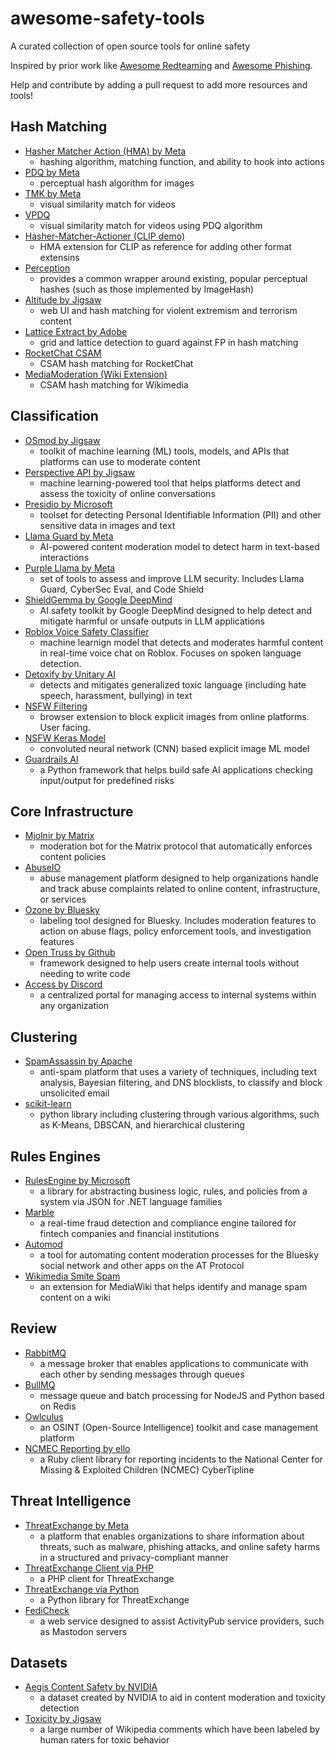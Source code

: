 # awesome-safety-tools
A curated collection of open source tools for online safety


Inspired by prior work like [Awesome Redteaming](https://github.com/yeyintminthuhtut/Awesome-Red-Teaming/) and [Awesome Phishing](https://github.com/PhishyAlice/awesome-phishing). 

Help and contribute by adding a pull request to add more resources and tools!


## Hash Matching 
* [Hasher Matcher Action (HMA) by Meta](https://github.com/facebook/ThreatExchange/tree/main/hasher-matcher-actioner)
  * hashing algorithm, matching function, and ability to hook into actions
* [PDQ by Meta](https://github.com/facebook/ThreatExchange/tree/main/pdq)
  * perceptual hash algorithm for images
* [TMK by Meta](https://github.com/facebook/ThreatExchange/tree/main/tmk)
  * visual similarity match for videos
* [VPDQ](https://github.com/facebook/ThreatExchange/tree/main/vpdq)
  * visual similarity match for videos using PDQ algorithm 
* [Hasher-Matcher-Actioner (CLIP demo)](https://github.com/juanmrad/HMA-CLIP-demo)
  * HMA extension for CLIP as reference for adding other format extensins
* [Perception ](https://github.com/thorn-oss/perception)
  * provides a common wrapper around existing, popular perceptual hashes (such as those implemented by ImageHash)
* [Altitude by Jigsaw](https://github.com/jigsaw-code/altitude)
  * web UI and hash matching for violent extremism and terrorism content
* [Lattice Extract by Adobe](https://github.com/adobe/lattice_extract)
  * grid and lattice detection to guard against FP in hash matching
* [RocketChat CSAM](https://github.com/prostasia/rocketchatcsam)
  * CSAM hash matching for RocketChat
* [MediaModeration (Wiki Extension)](https://github.com/wikimedia/mediawiki-extensions-MediaModeration?tab=readme-ov-file)
  * CSAM hash matching for Wikimedia

## Classification
* [OSmod by Jigsaw](https://github.com/conversationai/conversationai-moderator)
  * toolkit of machine learning (ML) tools, models, and APIs that platforms can use to moderate content
* [Perspective API by Jigsaw](https://github.com/conversationai/perspectiveapi)
  * machine learning-powered tool that helps platforms detect and assess the toxicity of online conversations
* [Presidio by Microsoft](https://github.com/microsoft/presidio)
  * toolset for detecting Personal Identifiable Information (PII) and other sensitive data in images and text
* [Llama Guard by Meta](https://github.com/meta-llama/PurpleLlama/tree/main/Llama-Guard3)
  * AI-powered content moderation model to detect harm in text-based interactions
* [Purple Llama by Meta](https://github.com/meta-llama/PurpleLlama/tree/main/Llama-Guard3)
  * set of tools to assess and improve LLM security. Includes Llama Guard, CyberSec Eval, and Code Shield
* [ShieldGemma by Google DeepMind](https://www.kaggle.com/code/fernandosr85/shieldgemma-web-content-safety-analyzer?scriptVersionId=198456916)
  * AI safety toolkit by Google DeepMind designed to help detect and mitigate harmful or unsafe outputs in LLM applications
* [Roblox Voice Safety Classifier](https://github.com/Roblox/voice-safety-classifier)
  * machine learnign model that detects and moderates harmful content in real-time voice chat on Roblox. Focuses on spoken language detection.
* [Detoxify by Unitary AI](https://github.com/unitaryai/detoxify)
  * detects and mitigates generalized toxic language (including hate speech, harassment, bullying) in text
* [NSFW Filtering](https://github.com/nsfw-filter/nsfw-filter)
  * browser extension to block explicit images from online platforms. User facing.
* [NSFW Keras Model](https://github.com/GantMan/nsfw_model)
  * convoluted neural network (CNN) based explicit image ML model 
* [Guardrails AI](https://github.com/guardrails-ai/guardrails)
  * a Python framework that helps build safe AI applications checking input/output for predefined risks

## Core Infrastructure
* [Mjolnir by Matrix](https://github.com/matrix-org/mjolnir)
  * moderation bot for the Matrix protocol that automatically enforces content policies
* [AbuseIO](https://github.com/AbuseIO/AbuseIO)
  * abuse management platform designed to help organizations handle and track abuse complaints related to online content, infrastructure, or services
* [Ozone by Bluesky](https://github.com/bluesky-social/ozone)
  * labeling tool designed for Bluesky. Includes moderation features to action on abuse flags, policy enforcement tools, and investigation features
* [Open Truss by Github](https://github.com/open-truss/open-truss)
  * framework designed to help users create internal tools without needing to write code
* [Access by Discord](https://github.com/discord/access)
  * a centralized portal for managing access to internal systems within any organization

## Clustering
* [SpamAssassin by Apache](https://spamassassin.apache.org)
  * anti-spam platform that uses a variety of techniques, including text analysis, Bayesian filtering, and DNS blocklists, to classify and block unsolicited email
* [scikit-learn](https://github.com/scikit-learn/scikit-learn)
  * python library including clustering through various algorithms, such as K-Means, DBSCAN, and hierarchical clustering


## Rules Engines
* [RulesEngine by Microsoft](https://microsoft.github.io/RulesEngine/)
  * a library for abstracting business logic, rules, and policies from a system via JSON  for .NET language families
* [Marble](https://github.com/checkmarble/marble)
  * a real-time fraud detection and compliance engine tailored for fintech companies and financial institutions
* [Automod](https://github.com/bluesky-social/indigo/tree/main/automod)
  * a tool for automating content moderation processes for the Bluesky social network and other apps on the AT Protocol
* [Wikimedia Smite Spam](https://github.com/wikimedia/mediawiki-extensions-SmiteSpam)
  * an extension for MediaWiki that helps identify and manage spam content on a wiki


## Review
* [RabbitMQ](https://github.com/rabbitmq)
  * a message broker that enables applications to communicate with each other by sending messages through queues
* [BullMQ](https://github.com/taskforcesh/bullmq)
  * message queue and batch processing for NodeJS and Python based on Redis
* [Owlculus](https://github.com/be0vlk/owlculus)
  * an OSINT (Open-Source Intelligence) toolkit and case management platform
* [NCMEC Reporting by ello](https://github.com/ello/ncmec_reporting)
  * a Ruby client library for reporting incidents to the National Center for Missing & Exploited Children (NCMEC) CyberTipline

## Threat Intelligence
* [ThreatExchange by Meta](https://github.com/facebook/ThreatExchange )
  * a platform that enables organizations to share information about  threats, such as malware, phishing attacks, and online safety harms in a structured and privacy-compliant manner
* [ThreatExchange Client via PHP](https://github.com/certly/threatexchange)
  * a PHP client for ThreatExchange
* [ThreatExchange via Python](https://github.com/facebook/ThreatExchange/tree/main/python-threatexchange)
  * a Python library for ThreatExchange
* [FediCheck](  https://about.iftas.org/activities/moderation-as-a-service/fedicheck/)
  * a web service designed to assist ActivityPub service providers, such as Mastodon servers

## Datasets
* [Aegis Content Safety by NVIDIA](https://huggingface.co/datasets/nvidia/Aegis-AI-Content-Safety-Dataset-2.0)
  * a dataset created by NVIDIA to aid in content moderation and toxicity detection
* [Toxicity by Jigsaw](https://huggingface.co/datasets/google/jigsaw_toxicity_pred)
  * a large number of Wikipedia comments which have been labeled by human raters for toxic behavior